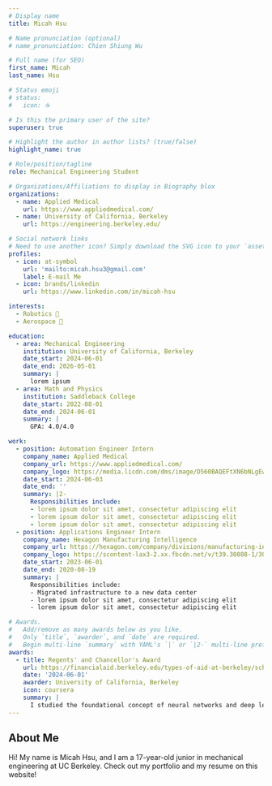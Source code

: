 ```yaml
---
# Display name
title: Micah Hsu

# Name pronunciation (optional)
# name_pronunciation: Chien Shiung Wu

# Full name (for SEO)
first_name: Micah
last_name: Hsu

# Status emoji
# status:
#   icon: ☕️

# Is this the primary user of the site?
superuser: true

# Highlight the author in author lists? (true/false)
highlight_name: true

# Role/position/tagline
role: Mechanical Engineering Student

# Organizations/Affiliations to display in Biography blox
organizations:
  - name: Applied Medical
    url: https://www.appliedmedical.com/
  - name: University of California, Berkeley
    url: https://engineering.berkeley.edu/

# Social network links
# Need to use another icon? Simply download the SVG icon to your `assets/media/icons/` folder.
profiles:
  - icon: at-symbol
    url: 'mailto:micah.hsu3@gmail.com'
    label: E-mail Me
  - icon: brands/linkedin
    url: https://www.linkedin.com/in/micah-hsu

interests:
  - Robotics 🤖
  - Aerospace 🚀

education:
  - area: Mechanical Engineering
    institution: University of California, Berkeley
    date_start: 2024-06-01
    date_end: 2026-05-01
    summary: |
      lorem ipsum
  - area: Math and Physics
    institution: Saddleback College
    date_start: 2022-08-01
    date_end: 2024-06-01
    summary: |
      GPA: 4.0/4.0

work:
  - position: Automation Engineer Intern
    company_name: Applied Medical
    company_url: https://www.appliedmedical.com/
    company_logo: https://media.licdn.com/dms/image/D560BAQEFtXN6bNLgEw/company-logo_200_200/0/1688594181259/appliedmedical_logo?e=1727913600&v=beta&t=ecztKPL0B9jWXYJJoqnu9isj_qbiWB6RklCIIDBsCpc
    date_start: 2024-06-03
    date_end: ''
    summary: |2-
      Responsibilities include:
      - lorem ipsum dolor sit amet, consectetur adipiscing elit
      - lorem ipsum dolor sit amet, consectetur adipiscing elit
      - lorem ipsum dolor sit amet, consectetur adipiscing elit
  - position: Applications Engineer Intern
    company_name: Hexagon Manufacturing Intelligence
    company_url: https://hexagon.com/company/divisions/manufacturing-intelligence
    company_logo: https://scontent-lax3-2.xx.fbcdn.net/v/t39.30808-1/305479426_5774406909277911_7096762170795830164_n.jpg?stp=dst-jpg_p480x480&_nc_cat=107&ccb=1-7&_nc_sid=f4b9fd&_nc_ohc=YJoMCzdgo0wQ7kNvgGrZhGj&_nc_ht=scontent-lax3-2.xx&oh=00_AYB_28Ck37vqqHoGPukDiUux400x7pwkWAozzUis-ZJ4ZQ&oe=6687B1F4
    date_start: 2023-06-01
    date_end: 2020-08-19
    summary: |
      Responsibilities include:
      - Migrated infrastructure to a new data center
      - lorem ipsum dolor sit amet, consectetur adipiscing elit
      - lorem ipsum dolor sit amet, consectetur adipiscing elit

# Awards.
#   Add/remove as many awards below as you like.
#   Only `title`, `awarder`, and `date` are required.
#   Begin multi-line `summary` with YAML's `|` or `|2-` multi-line prefix and indent 2 spaces below.
awards:
  - title: Regents' and Chancellor's Award
    url: https://financialaid.berkeley.edu/types-of-aid-at-berkeley/scholarships/regents-and-chancellors-scholarship/
    date: '2024-06-01'
    awarder: University of California, Berkeley
    icon: coursera
    summary: |
      I studied the foundational concept of neural networks and deep learning. By the end, I was familiar with the significant technological trends driving the rise of deep learning; build, train, and apply fully connected deep neural networks; implement efficient (vectorized) neural networks; identify key parameters in a neural network’s architecture; and apply deep learning to your own applications.
---
```


## About Me

Hi! My name is Micah Hsu, and I am a 17-year-old junior in mechanical engineering at UC Berkeley. Check out my portfolio and my resume on this website!
